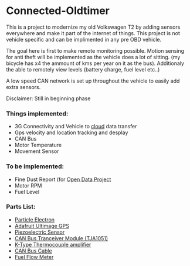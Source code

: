 # Connected-Oldtimer

This is a project to modernize my old Volkswagen T2 by adding sensors everywhere and make it part of the internet of things. This project is not vehicle specific and can be implimented in any pre OBD vehicle.

The goal here is first to make remote monitoring possible. Motion sensing for anti theft will be implemented as the vehicle does a lot of sitting. (my bicycle has x4 the ammount of kms per year on it as the bus). Additionaly the able to remotely view levels (battery charge, fuel level etc..)

A low speed CAN network is set up throughout the vehicle to easily add extra sensors.

Disclaimer: Still in beginning phase

### Things implemented:

- 3G Connectivity and Vehicle to [cloud](https://www.particle.io/device-cloud/) data transfer
- Gps velocity and location tracking and desplay
- CAN Bus
- Motor Temperature
- Movement Sensor

### To be implemented:

- Fine Dust Report (for [Open Data Project](https://luftdaten.info/)
- Motor RPM
- Fuel Level

### Parts List:

- [Particle Electron](https://www.particle.io/cellular/)
- [Adafruit Ultimage GPS](https://www.adafruit.com/product/746)
- [Piezoelectric Sensor](https://www.digikey.de/product-detail/de/murata-electronics/7BB-20-6L0/490-7712-ND/4358152?utm_adgroup=Buzzer+Elements%2C+Piezo+Benders&mkwid=sdpYcvxN4&pcrid=340842080350&pkw=&pmt=&pdv=c&productid=4358152&slid=&gclid=CjwKCAjwq-TmBRBdEiwAaO1en7SKzERGe0ExhqXDZEztK8s2fRCffiLP5_EfisI5quuC8e3fuQmO5BoC3RUQAvD_BwE)
- [CAN Bus Tranceiver Module (TJA1051)](https://www.nxp.com/products/analog/interfaces/in-vehicle-network/can-transceiver-and-controllers/high-speed-can-transceiver:TJA1051)
- [K-Type Thermocouple amplifier](https://www.ebay.de/itm/DC-5V-MAX6675-Module-K-Type-Thermocouple-Temperature-Sensor-M6-for-Arduino/172165516851?hash=item2815dd4e33:g:~eMAAOSw0QFXDRCH)
- [CAN Bus Cable](https://www.conrad.de/de/p/busleitung-unitronic-bus-2-x-2-x-0-22-mm-violett-lapp-2170261-meterware-604030.html
)
- [Fuel Flow Meter](https://www.conrad.com/p/bt-bio-tech-fch-m-pom-lc-ad-6-mm-low-flow-flowmeter-non-corrosive-liquids-water-diesel-oil-150392?searchTerm=150392&searchType=suggest&searchSuggest=product)



